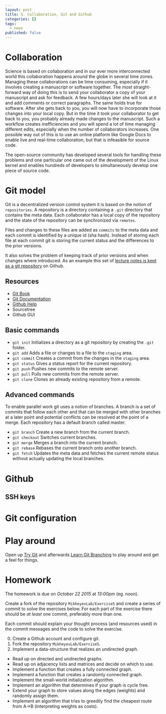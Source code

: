 ```yaml
---
layout: post
title: 5. Collaboration, Git and Github
categories: []
tags:
  - news
published: false
---
```


# Collaboration
Science is based on collaboration and in our ever more interconnected world this collaboration happens around the globe in several time zones. Managing these collaborations can be time consuming, especially if it involves creating a manuscript or software together. The most straight-forward way of doing this is to send your collaborator a copy of your manuscript and ask for feedback. A few hours/days later she will look at it and add comments or correct paragraphs. The same holds true for software. After she gets back to you, you will now have to incorporate those changes into your local copy. But in the time it took your collaborator to get back to you, you probably already made changes to the manuscript.
Such a workflow creates inefficiencies and you will spend a lot of time managing different edits, especially when the number of collaborators increases.
One possible way out of this is to use an online platform like Google Docs to enable live and real-time collaboration, but that is infeasible for source code.

The open-source community has developed several tools for handling these problems and one particular one came out of the development of the Linux kernel and enables hundreds of developers to simultaneously develop one piece of source code.

# Git model
Git is a decentralized version control system it is based on the notion of `repositories`. A repository is a directory containing a `.git` directory that contains the meta data. Each collaborator has a local copy of the repository and the state of the repository can be synchronized via `remotes`.

Files and changes to these files are added as `commits` to the meta data and each commit is identified by a unique id (sha hash). Instead of storing each file at each commit git is storing the current status and the differences to the prior versions.

It also solves the problem of keeping track of prior versions and when changes where introduced. As an example this set of [lecture notes is kept as a git repository](https://github.com/MikheyevLab/Computing-Fall-2015/tree/gh-pages) on Github.

## Resources
 - [Git Book](https://git-scm.com/book/en/v2)
 - [Git Documentation](https://git-scm.com/documentation)
 - [Github Help](https://help.github.com/)
 - Sourcetree
 - Github GUI

## Basic commands
- `git init` Initializes a directory as a git repository by creating the `.git` folder.
- `git add` Adds a file or changes to a file to the `staging` area.
- `git commit` Creates a commit from the changes in the `staging` area.
- `git status` Gives a status report for the current repository.
- `git push` Pushes new commits to the remote server.
- `git pull` Pulls new commits from the remote server.
- `git clone` Clones an already existing repository from a remote.

## Advanced commands
To enable parallel work git uses a notion of branches. A branch is a set of commits that follow each other and that can be merged with other branches at a later point and potential conflicts can be resolved at the point of a merge. Each repository has a default branch called master.

- `git branch` Create a new branch from the current branch.
- `git checkout` Switches current branches.
- `git merge` Merges a branch into the current branch.
- `git rebase` Rebases the current branch onto another branch.
- `git fetch` Updates the meta data and fetches the current remote status without actually updating the local branches.

# Github

## SSH keys

# Git configuration

# Play around
Open up [Try Git](https://try.github.io/levels/1/challenges/1) and afterwards [Learn Git Branching](http://pcottle.github.io/learnGitBranching/) to play around and get a feel for things.


# Homework
The homework is due on *October 22 2015* at *13:00pm* (eg. noon).

Create a fork of the repository `MikheyevLab/Exercise5` and create a series of commit to solve the exercises below. For each part of the exercise there should be *at least* one commit, preferably more than one.

Each commit should explain your thought process (and resources used) in the commit messages and the code to solve the exercise.

0. Create a Github account and configure git.
1. Fork the repository `MikheyevLab/Exercise5`.
2. Implement a data-structure that realizes an undirected graph.
  - Read up on directed and undirected graphs.
  - Read up on adjacency lists and matrices and decide on which to use.
  - Implement a function that creates a fully connected graph.
  - Implement a function that creates a randomly connected graph.
  - Implement the small-world initialization algorithm.
  - Implement an algorithm that determines if your graph is cycle free.
  - Extend your graph to store values along the edges (weights) and randomly assign them.
  - Implement an algorithm that tries to greedily find the cheapest route from A->B (interpreting weights as costs).
